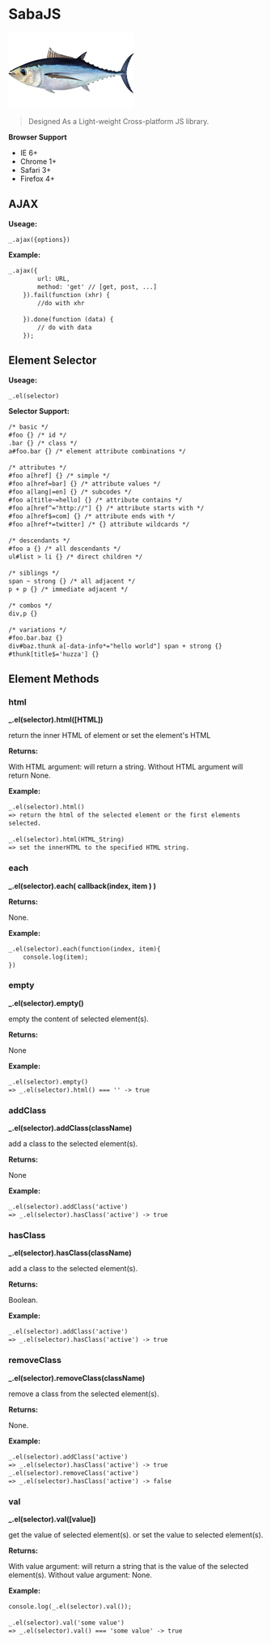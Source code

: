 # SabaJS

![SabaJS](vendor/icon.png)


>Designed As a Light-weight Cross-platform JS library.

**Browser Support**

-   IE 6+
-   Chrome 1+
-   Safari 3+
-   Firefox 4+


## AJAX

**Useage:**

    _.ajax({options})

**Example:**

    _.ajax({
            url: URL,
            method: 'get' // [get, post, ...]
        }).fail(function (xhr) {
            //do with xhr
           
        }).done(function (data) {
            // do with data
        });

## Element Selector

**Useage:**

    _.el(selector)    
    
**Selector Support:**

    /* basic */
    #foo {} /* id */
    .bar {} /* class */
    a#foo.bar {} /* element attribute combinations */
    
    /* attributes */
    #foo a[href] {} /* simple */
    #foo a[href=bar] {} /* attribute values */
    #foo a[lang|=en] {} /* subcodes */
    #foo a[title~=hello] {} /* attribute contains */
    #foo a[href^="http://"] {} /* attribute starts with */
    #foo a[href$=com] {} /* attribute ends with */
    #foo a[href*=twitter] /* {} attribute wildcards */
    
    /* descendants */
    #foo a {} /* all descendants */
    ul#list > li {} /* direct children */
    
    /* siblings */
    span ~ strong {} /* all adjacent */
    p + p {} /* immediate adjacent */
    
    /* combos */
    div,p {}
    
    /* variations */
    #foo.bar.baz {}
    div#baz.thunk a[-data-info*="hello world"] span + strong {}
    #thunk[title$='huzza'] {}
    
## Element Methods

### html

**\_.el(selector).html([HTML])** 

return the inner HTML of element or set the element's HTML    

**Returns:**

With HTML argument: will return a string. 
Without HTML argument will return None.

**Example:**

    _.el(selector).html()
    => return the html of the selected element or the first elements selected.
    
    _.el(selector).html(HTML_String)
    => set the innerHTML to the specified HTML string.
    

### each   

**\_.el(selector).each( callback(index, item ) )**


**Returns:**

None.

**Example:**

    _.el(selector).each(function(index, item){ 
        console.log(item);
    })

### empty

**\_.el(selector).empty()**

empty the content of selected element(s).

**Returns:**

None

**Example:**

    _.el(selector).empty()
    => _.el(selector).html() === '' -> true


### addClass
    
**\_.el(selector).addClass(className)**

add a class to the selected element(s).

**Returns:**

None

**Example:**

    _.el(selector).addClass('active')
    => _.el(selector).hasClass('active') -> true


### hasClass

**\_.el(selector).hasClass(className)**

add a class to the selected element(s).

**Returns:**

Boolean.

**Example:**

    _.el(selector).addClass('active')
    => _.el(selector).hasClass('active') -> true



### removeClass

**\_.el(selector).removeClass(className)**

remove a class from the selected element(s).

**Returns:**

None.

**Example:**

    _.el(selector).addClass('active')
    => _.el(selector).hasClass('active') -> true
    _.el(selector).removeClass('active')
    => _.el(selector).hasClass('active') -> false
  
    

### val

**\_.el(selector).val([value])**

get the value of selected element(s).
or set the value to selected element(s).

**Returns:**

With value argument: will return a string that is the value of the selected element(s).
Without value argument: None.

**Example:**

    console.log(_.el(selector).val());
    
    _.el(selector).val('some value')
    => _.el(selector).val() === 'some value' -> true
    
   